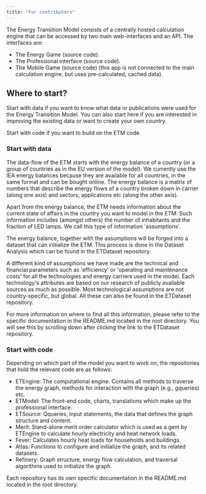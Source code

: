 ```yaml
---
title: "For contributors"
---
```


The Energy Transition Model consists of a centrally hosted calculation engine that can be accessed by two main web-interfaces and an API. The interfaces are:
* The Energy Game (source code).
* The Professional interface (source code).
* The Mobile Game (source code) (this app is not connected to the main calculation engine, but uses pre-calculated, cached data).

## Where to start? 
Start with data if you want to know what data or publications were used for the Energy Transition Model. You can also start here if you are interested in improving the existing data or want to create your own country.

Start with code if you want to build on the ETM code.

### Start with data
The data-flow of the ETM starts with the energy balance of a country (or a group of countries as in the EU version of the model). We currently use the IEA energy balances because they are available for all countries, in the same format and can be bought online. The energy balance is a matrix of numbers that describe the energy flows of a country broken down in carrier (along one axis) and sectors, applications etc (along the other axis).

Apart from the energy balance, the ETM needs information about the current state of affairs in the country you want to model in the ETM. Such information includes (amongst others) the number of inhabitants and the fraction of LED lamps. We call this type of information 'assumptions'.

The energy balance, together with the assumptions will be forged into a dataset that can initialize the ETM. This process is done in the Dataset Analysis which can be found in the ETDataset repository.

A different kind of assumptions we have made are the technical and financial parameters such as 'efficiency' or 'operating and maintenance costs' for all the technologies and energy carriers used in the model. Each technology's attributes are based on our research of publicly available sources as much as possible. Most technological assumptions are not country-specific, but global. All these can also be found in the ETDataset repository.

For more information on where to find all this information, please refer to the specific documentation in the README.md located in the root directory. You will see this by scrolling down after clicking the link to the ETDataset repository.

### Start with code
Depending on which part of the model you want to work on, the repositories that hold the relevant code are as follows:

* ETEngine: The computational engine. Contains all methods to traverse the energy graph, methods for interaction with the graph (e.g., gqueries) etc.
* ETModel: The front-end code, charts, translations which make up the professional interface.
* ETSource: Qqueries, input statements, the data that defines the graph structure and content.
* Merit: Stand-alone merit order calculator which is used as a gem by ETEngine to calculate hourly electricity and heat network loads.
* Fever: Calculates hourly heat loads for households and buildings.
* Atlas: Functions to configure and initialize the graph, and its related datasets.
* Refinery: Graph structure, energy flow calculation, and traversal algorithms used to initialize the graph.

Each repository has its own specific documentation in the README.md located in the root directory.


